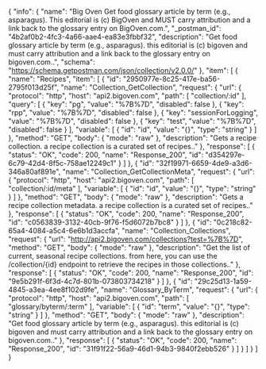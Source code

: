 {
  "info": {
    "name": "Big Oven Get food glossary article by term (e.g., asparagus). This editorial is (c) BigOven and MUST carry attribution and a link back to the glossary entry on BigOven.com.",
    "_postman_id": "4b2af0b2-4fc3-4a66-aae4-ea83e3fbbf32",
    "description": "Get food glossary article by term (e.g., asparagus). this editorial is (c) bigoven and must carry attribution and a link back to the glossary entry on bigoven.com..",
    "schema": "https://schema.getpostman.com/json/collection/v2.0.0/"
  },
  "item": [
    {
      "name": "Recipes",
      "item": [
        {
          "id": "2950977e-8c25-417e-ba56-2795f013d25f",
          "name": "Collection_GetCollection",
          "request": {
            "url": {
              "protocol": "http",
              "host": "api2.bigoven.com",
              "path": [
                "collection/:id"
              ],
              "query": [
                {
                  "key": "pg",
                  "value": "%7B%7D",
                  "disabled": false
                },
                {
                  "key": "rpp",
                  "value": "%7B%7D",
                  "disabled": false
                },
                {
                  "key": "sessionForLogging",
                  "value": "%7B%7D",
                  "disabled": false
                },
                {
                  "key": "test",
                  "value": "%7B%7D",
                  "disabled": false
                }
              ],
              "variable": [
                {
                  "id": "id",
                  "value": "{}",
                  "type": "string"
                }
              ]
            },
            "method": "GET",
            "body": {
              "mode": "raw"
            },
            "description": "Gets a recipe collection. a recipe collection is a curated set of recipes.."
          },
          "response": [
            {
              "status": "OK",
              "code": 200,
              "name": "Response_200",
              "id": "d354297e-6c79-42d4-8f5c-758ae12249c1"
            }
          ]
        },
        {
          "id": "32f19971-6659-4de9-a3d6-346a80af891e",
          "name": "Collection_GetCollectionMeta",
          "request": {
            "url": {
              "protocol": "http",
              "host": "api2.bigoven.com",
              "path": [
                "collection/:id/meta"
              ],
              "variable": [
                {
                  "id": "id",
                  "value": "{}",
                  "type": "string"
                }
              ]
            },
            "method": "GET",
            "body": {
              "mode": "raw"
            },
            "description": "Gets a recipe collection metadata. a recipe collection is a curated set of recipes.."
          },
          "response": [
            {
              "status": "OK",
              "code": 200,
              "name": "Response_200",
              "id": "c0563839-3132-40cb-9f76-f5d6072b7bc8"
            }
          ]
        },
        {
          "id": "0c218c82-65a4-4084-a5c4-6e6b1d3accfa",
          "name": "Collection_Collections",
          "request": {
            "url": "http://api2.bigoven.com/collections?test=%7B%7D",
            "method": "GET",
            "body": {
              "mode": "raw"
            },
            "description": "Get the list of current, seasonal recipe collections. from here, you can use the /collection/{id} endpoint to retrieve the recipes in those collections.."
          },
          "response": [
            {
              "status": "OK",
              "code": 200,
              "name": "Response_200",
              "id": "9e5b291f-6f3d-4c7d-801b-073803734218"
            }
          ]
        },
        {
          "id": "29c25d13-1a59-4845-a3ea-4ee8f102d9fe",
          "name": "Glossary_ByTerm",
          "request": {
            "url": {
              "protocol": "http",
              "host": "api2.bigoven.com",
              "path": [
                "glossary/byterm/:term"
              ],
              "variable": [
                {
                  "id": "term",
                  "value": "{}",
                  "type": "string"
                }
              ]
            },
            "method": "GET",
            "body": {
              "mode": "raw"
            },
            "description": "Get food glossary article by term (e.g., asparagus). this editorial is (c) bigoven and must carry attribution and a link back to the glossary entry on bigoven.com.."
          },
          "response": [
            {
              "status": "OK",
              "code": 200,
              "name": "Response_200",
              "id": "31f91f22-56a9-46d1-94b3-9840f2ebb526"
            }
          ]
        }
      ]
    }
  ]
}